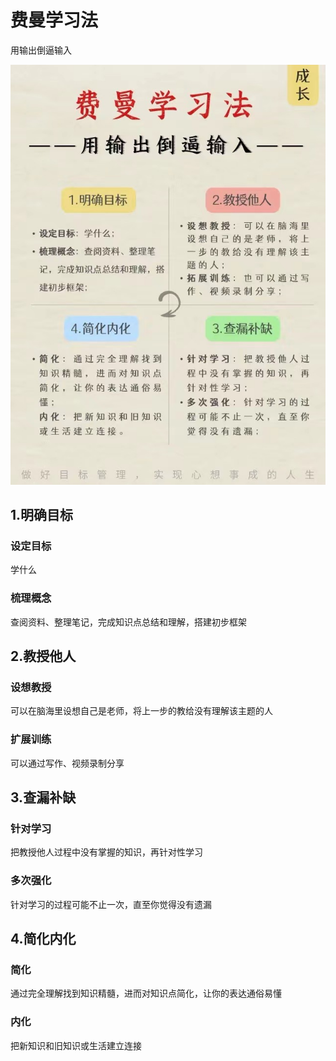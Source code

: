

费曼学习法
======

用输出倒逼输入

![费曼学习法](images/1.1.费曼学习法.jpeg)


## 1.明确目标
### 设定目标
学什么

### 梳理概念
查阅资料、整理笔记，完成知识点总结和理解，搭建初步框架


## 2.教授他人
### 设想教授
可以在脑海里设想自己是老师，将上一步的教给没有理解该主题的人

### 扩展训练
可以通过写作、视频录制分享


## 3.查漏补缺
### 针对学习
把教授他人过程中没有掌握的知识，再针对性学习

### 多次强化
针对学习的过程可能不止一次，直至你觉得没有遗漏


## 4.简化内化
### 简化
通过完全理解找到知识精髓，进而对知识点简化，让你的表达通俗易懂

### 内化
把新知识和旧知识或生活建立连接

